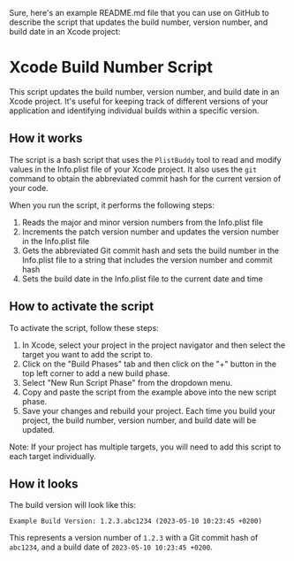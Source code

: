 Sure, here's an example README.md file that you can use on GitHub to describe the script that updates the build number, version number, and build date in an Xcode project:

# Xcode Build Number Script

This script updates the build number, version number, and build date in an Xcode project. It's useful for keeping track of different versions of your application and identifying individual builds within a specific version.

## How it works

The script is a bash script that uses the `PlistBuddy` tool to read and modify values in the Info.plist file of your Xcode project. It also uses the `git` command to obtain the abbreviated commit hash for the current version of your code.

When you run the script, it performs the following steps:

1. Reads the major and minor version numbers from the Info.plist file
2. Increments the patch version number and updates the version number in the Info.plist file
3. Gets the abbreviated Git commit hash and sets the build number in the Info.plist file to a string that includes the version number and commit hash
4. Sets the build date in the Info.plist file to the current date and time

## How to activate the script

To activate the script, follow these steps:

1. In Xcode, select your project in the project navigator and then select the target you want to add the script to.
2. Click on the "Build Phases" tab and then click on the "+" button in the top left corner to add a new build phase.
3. Select "New Run Script Phase" from the dropdown menu.
4. Copy and paste the script from the example above into the new script phase.
5. Save your changes and rebuild your project. Each time you build your project, the build number, version number, and build date will be updated.

Note: If your project has multiple targets, you will need to add this script to each target individually.

## How it looks

The build version will look like this:

```
Example Build Version: 1.2.3.abc1234 (2023-05-10 10:23:45 +0200)
```

This represents a version number of `1.2.3` with a Git commit hash of `abc1234`, and a build date of `2023-05-10 10:23:45 +0200`.
